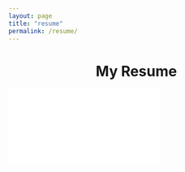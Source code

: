 ```yaml
---
layout: page
title: "resume"
permalink: /resume/
---
```


<h1 style="text-align:center;">My Resume</h1>
<div style=overflow-y:scroll>
    <embed src="/images/Rosenfield_Resume_10JUL2023.pdf" id="resume" alt="Resume" type="application/pdf">
</div>
